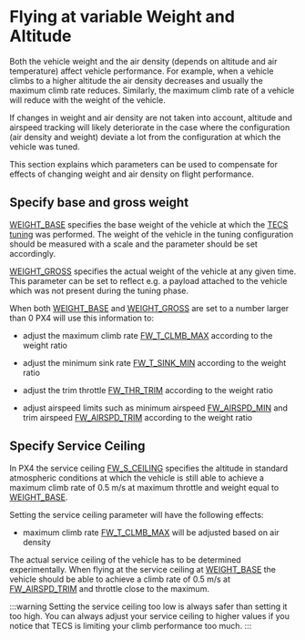 # Flying at variable Weight and Altitude
Both the vehicle weight and the air density (depends on altitude and air temperature) affect vehicle performance. For example, when a vehicle climbs to a higher altitude the air density decreases and usually the maximum climb rate reduces.
Similarly, the maximum climb rate of a vehicle will reduce with the weight of the vehicle.

If changes in weight and air density are not taken into account, altitude and airspeed tracking will likely deteriorate in the case where the configuration (air density and weight) deviate a lot from the configuration at which the vehicle was tuned.

This section explains which parameters can be used to compensate for effects of changing weight and air density on flight performance.

## Specify base and gross weight
[WEIGHT_BASE](../advanced_config/parameter_reference.md#WEIGHT_BASE) specifies the base weight of the vehicle at which the [TECS tuning](position_tuning_guide_fixedwing.md#tecs-tuning-altitude-and-airspeed) was performed. The weight of the vehicle in the tuning configuration should be measured with a scale and the parameter should be set accordingly.

[WEIGHT_GROSS](../advanced_config/parameter_reference.md#WEIGHT_BASE) specifies the actual weight of the vehicle at any given time. This parameter can be set to reflect e.g. a payload attached to the vehicle which was not present during the tuning phase.

When both [WEIGHT_BASE](../advanced_config/parameter_reference.md#WEIGHT_BASE) and [WEIGHT_GROSS](../advanced_config/parameter_reference.md#WEIGHT_GROSS) are set to a number larger than 0 PX4 will use this information to:

- adjust the maximum climb rate [FW_T_CLMB_MAX](../advanced_config/parameter_reference.md#FW_T_CLMB_MAX) according to the weight ratio
- adjust the minimum sink rate [FW_T_SINK_MIN](../advanced_config/parameter_reference.md#FW_T_SINK_MIN) according to the weight ratio

- adjust the trim throttle [FW_THR_TRIM](../advanced_config/parameter_reference.md#FW_THR_TRIM) according to the weight ratio
- adjust airspeed limits such as minimum airspeed [FW_AIRSPD_MIN](../advanced_config/parameter_reference.md#FW_AIRSPD_MIN) and trim airspeed [FW_AIRSPD_TRIM](../advanced_config/parameter_reference.md#FW_AIRSPD_TRIM) according to the weight ratio


## Specify Service Ceiling
In PX4 the service ceiling [FW_S_CEILING](../advanced_config/parameter_reference.md#FW_S_CEILING) specifies the altitude in standard atmospheric conditions at which the vehicle is still able to achieve a maximum climb rate of 0.5 m/s at maximum throttle and weight equal to [WEIGHT_BASE](../advanced_config/parameter_reference.md#WEIGHT_BASE).

Setting the service ceiling parameter will have the following effects:
- maximum climb rate [FW_T_CLMB_MAX](../advanced_config/parameter_reference.md#FW_T_CLMB_MAX) will be adjusted based on air density

The actual service ceiling of the vehicle has to be determined experimentally. When flying at the service ceiling at [WEIGHT_BASE](../advanced_config/parameter_reference.md#WEIGHT_BASE) the vehicle should be able to achieve a climb rate of 0.5 m/s at [FW_AIRSPD_TRIM](../advanced_config/parameter_reference.md#FW_AIRSPD_TRIM) and throttle close to the maximum.

:::warning
Setting the service ceiling too low is always safer than setting it too high. You can always adjust your service ceiling to higher values if you notice that TECS is limiting your climb performance too much.
:::







